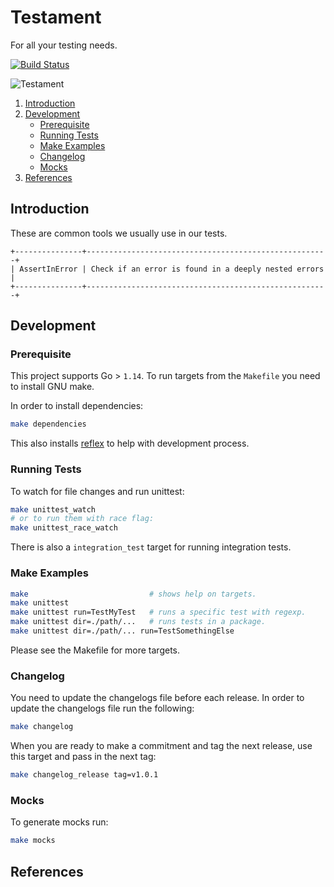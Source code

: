 # Testament

For all your testing needs.

[![Build Status](https://travis-ci.com/blokur/testament.svg?token=TM5LRGpEAwKms8UULFDi&branch=master)](https://travis-ci.com/blokur/testament)

![Testament](https://media.giphy.com/media/RScBAu4Y11IME/giphy.gif)

1. [Introduction](#introduction)
2. [Development](#development)
   - [Prerequisite](#prerequisite)
   - [Running Tests](#running-tests)
   - [Make Examples](#make-examples)
   - [Changelog](#changelog)
   - [Mocks](#mocks)
3. [References](#references)


## Introduction

These are common tools we usually use in our tests.

```
+---------------+------------------------------------------------------+
| AssertInError | Check if an error is found in a deeply nested errors |
+---------------+------------------------------------------------------+
```

## Development

### Prerequisite

This project supports Go > `1.14`. To run targets from the `Makefile` you need
to install GNU make.

In order to install dependencies:

```bash
make dependencies
```

This also installs [reflex][reflex] to help with development process.

### Running Tests

To watch for file changes and run unittest:

```bash
make unittest_watch
# or to run them with race flag:
make unittest_race_watch
```

There is also a `integration_test` target for running integration tests.

### Make Examples

```bash
make                           # shows help on targets.
make unittest
make unittest run=TestMyTest   # runs a specific test with regexp.
make unittest dir=./path/...   # runs tests in a package.
make unittest dir=./path/... run=TestSomethingElse
```

Please see the Makefile for more targets.

### Changelog

You need to update the changelogs file before each release. In order to update
the changelogs file run the following:

```bash
make changelog
```

When you are ready to make a commitment and tag the next release, use this
target and pass in the next tag:

```bash
make changelog_release tag=v1.0.1
```

### Mocks

To generate mocks run:

```bash
make mocks
```

## References

[reflex]: https://github.com/cespare/reflex

